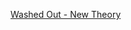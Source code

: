 ---
layout: post
wordpress_id: 1464
wordpress_url: http://noesbueno.com/archives/1464
date: '2012-05-11 16:30:31 -0500'
date_gmt: '2012-05-11 21:30:31 -0500'
body: |
  <p><a href="http://vimeo.com/41346655">Washed Out - New Theory</a></p>
---